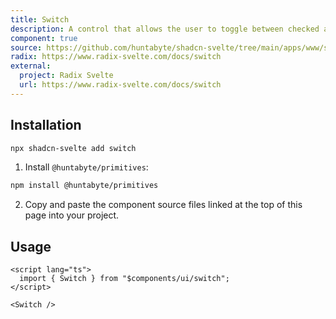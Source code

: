 ```yaml
---
title: Switch
description: A control that allows the user to toggle between checked and not checked.
component: true
source: https://github.com/huntabyte/shadcn-svelte/tree/main/apps/www/src/lib/components/ui/switch
radix: https://www.radix-svelte.com/docs/switch
external:
  project: Radix Svelte
  url: https://www.radix-svelte.com/docs/switch
---
```


<script>
  import { ComponentExample, ManualInstall } from '$lib/components/docs';
  import { SwitchDemo } from '@/registry/default/example'
</script>

<ComponentExample src="src/lib/registry/default/example/switch/switch-demo.svelte">

<div slot="example">
<SwitchDemo />
</div>

</ComponentExample>

## Installation

```bash
npx shadcn-svelte add switch
```

<ManualInstall>

1. Install `@huntabyte/primitives`:

```bash
npm install @huntabyte/primitives
```

2. Copy and paste the component source files linked at the top of this page into your project.

</ManualInstall>

## Usage

```svelte
<script lang="ts">
  import { Switch } from "$components/ui/switch";
</script>

<Switch />
```
